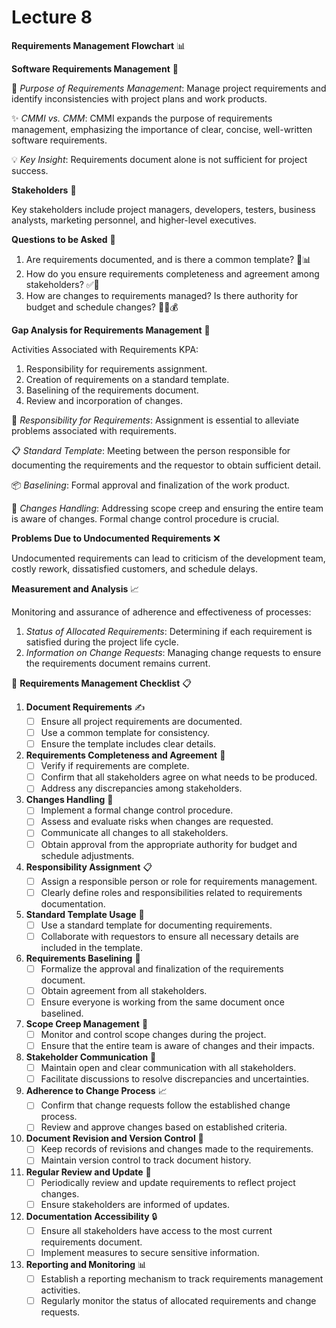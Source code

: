# Lecture 8

**Requirements Management Flowchart** 📊

**Software Requirements Management** 📄

🔑 _Purpose of Requirements Management_: Manage project requirements and identify inconsistencies with project plans and work products.

✨ _CMMI vs. CMM_: CMMI expands the purpose of requirements management, emphasizing the importance of clear, concise, well-written software requirements.

💡 _Key Insight_: Requirements document alone is not sufficient for project success.

**Stakeholders** 🤝

Key stakeholders include project managers, developers, testers, business analysts, marketing personnel, and higher-level executives.

**Questions to be Asked** 🤔

1. Are requirements documented, and is there a common template? 📝📊
2. How do you ensure requirements completeness and agreement among stakeholders? ✅🤝
3. How are changes to requirements managed? Is there authority for budget and schedule changes? 🔄📅💰

**Gap Analysis for Requirements Management** 🚧

Activities Associated with Requirements KPA:

1. Responsibility for requirements assignment.
2. Creation of requirements on a standard template.
3. Baselining of the requirements document.
4. Review and incorporation of changes.

📌 _Responsibility for Requirements_: Assignment is essential to alleviate problems associated with requirements.

📋 _Standard Template_: Meeting between the person responsible for documenting the requirements and the requestor to obtain sufficient detail.

📦 _Baselining_: Formal approval and finalization of the work product.

🔄 _Changes Handling_: Addressing scope creep and ensuring the entire team is aware of changes. Formal change control procedure is crucial.

**Problems Due to Undocumented Requirements** ❌

Undocumented requirements can lead to criticism of the development team, costly rework, dissatisfied customers, and schedule delays.

**Measurement and Analysis** 📈

Monitoring and assurance of adherence and effectiveness of processes:

1. _Status of Allocated Requirements_: Determining if each requirement is satisfied during the project life cycle.
2. _Information on Change Requests_: Managing change requests to ensure the requirements document remains current.

📝 **Requirements Management Checklist** 📋

1. **Document Requirements** ✍️
   * [ ] Ensure all project requirements are documented.
   * [ ] Use a common template for consistency.
   * [ ] Ensure the template includes clear details.
2. **Requirements Completeness and Agreement** 🤝
   * [ ] Verify if requirements are complete.
   * [ ] Confirm that all stakeholders agree on what needs to be produced.
   * [ ] Address any discrepancies among stakeholders.
3. **Changes Handling** 🔄
   * [ ] Implement a formal change control procedure.
   * [ ] Assess and evaluate risks when changes are requested.
   * [ ] Communicate all changes to all stakeholders.
   * [ ] Obtain approval from the appropriate authority for budget and schedule adjustments.
4. **Responsibility Assignment** 📋
   * [ ] Assign a responsible person or role for requirements management.
   * [ ] Clearly define roles and responsibilities related to requirements documentation.
5. **Standard Template Usage** 📄
   * [ ] Use a standard template for documenting requirements.
   * [ ] Collaborate with requestors to ensure all necessary details are included in the template.
6. **Requirements Baselining** 📅
   * [ ] Formalize the approval and finalization of the requirements document.
   * [ ] Obtain agreement from all stakeholders.
   * [ ] Ensure everyone is working from the same document once baselined.
7. **Scope Creep Management** 🚧
   * [ ] Monitor and control scope changes during the project.
   * [ ] Ensure that the entire team is aware of changes and their impacts.
8. **Stakeholder Communication** 🤝
   * [ ] Maintain open and clear communication with all stakeholders.
   * [ ] Facilitate discussions to resolve discrepancies and uncertainties.
9. **Adherence to Change Process** 📈
   * [ ] Confirm that change requests follow the established change process.
   * [ ] Review and approve changes based on established criteria.
10. **Document Revision and Version Control** 🔄
    * [ ] Keep records of revisions and changes made to the requirements.
    * [ ] Maintain version control to track document history.
11. **Regular Review and Update** 🔄
    * [ ] Periodically review and update requirements to reflect project changes.
    * [ ] Ensure stakeholders are informed of updates.
12. **Documentation Accessibility** 🔒
    * [ ] Ensure all stakeholders have access to the most current requirements document.
    * [ ] Implement measures to secure sensitive information.
13. **Reporting and Monitoring** 📊
    * [ ] Establish a reporting mechanism to track requirements management activities.
    * [ ] Regularly monitor the status of allocated requirements and change requests.
